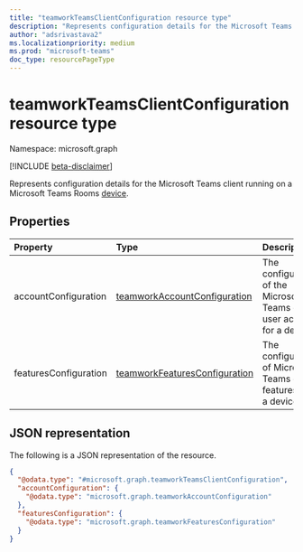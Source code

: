 ```yaml
---
title: "teamworkTeamsClientConfiguration resource type"
description: "Represents configuration details for the Microsoft Teams client running on a Microsoft Teams Rooms device."
author: "adsrivastava2"
ms.localizationpriority: medium
ms.prod: "microsoft-teams"
doc_type: resourcePageType
---
```


# teamworkTeamsClientConfiguration resource type

Namespace: microsoft.graph

[!INCLUDE [beta-disclaimer](../../includes/beta-disclaimer.md)]

Represents configuration details for the Microsoft Teams client running on a Microsoft Teams Rooms [device](../resources/teamworkdevice.md).

## Properties
|Property|Type|Description|
|:---|:---|:---|
|accountConfiguration|[teamworkAccountConfiguration](../resources/teamworkaccountconfiguration.md)|The configuration of the Microsoft Teams client user account for a device.|
|featuresConfiguration|[teamworkFeaturesConfiguration](../resources/teamworkfeaturesconfiguration.md)|The configuration of Microsoft Teams client features for a device.|


## JSON representation
The following is a JSON representation of the resource.
<!-- {
  "blockType": "resource",
  "@odata.type": "microsoft.graph.teamworkTeamsClientConfiguration"
}
-->
``` json
{
  "@odata.type": "#microsoft.graph.teamworkTeamsClientConfiguration",
  "accountConfiguration": {
    "@odata.type": "microsoft.graph.teamworkAccountConfiguration"
  },
  "featuresConfiguration": {
    "@odata.type": "microsoft.graph.teamworkFeaturesConfiguration"
  }
}
```

